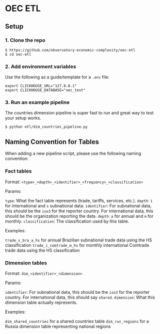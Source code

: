 # OEC ETL

## Setup

### 1. Clone the repo

```commandline
$ https://github.com/observatory-economic-complexity/oec-etl
$ cd oec-etl
```

### 2. Add environment variables

Use the following as a guide/template for a `.env` file:

```
export CLICKHOUSE_URL="127.0.0.1"
export CLICKHOUSE_DATABASE="oec_test"
```

### 3. Run an example pipeline

The countries dimension pipeline is super fast to run and great way to test your setup works.

```commandline
$ python etl/dim_countries_pipeline.py
```

## Naming Convention for Tables

When adding a new pipeline script, please use the following naming convention:

### Fact tables

Format: `<type>_<depth>_<identifier>_<frequency>_<classification>`

Params:

`type`: What the fact table represents (trade, tariffs, services, etc.).
`depth`: `i` for international and `s` subnational data.
`identifier`: For subnational data, this should be the `iso3` for the reporter country. For international data, this should be the organization reporting the data.
`depth`: `a` for annual and `m` for monthly.
`classification`: The classification used by this table.

Examples:

`trade_s_bra_a_hs` for annual Brazilian subnational trade data using the HS classification
`trade_i_comtrade_m_hs` for monthly international Comtrade trade data using the HS classification

### Dimension tables

Format: `dim_<identifier>_<dimension>`

Params:

`identifier`: For subnational data, this should be the `iso3` for the reporter country. For international data, this should say `shared`.
`dimension`: What this dimension table actually represents.

Examples:

`dim_shared_countries` for a shared countries table
`dim_rus_regions` for a Russia dimension table representing national regions
